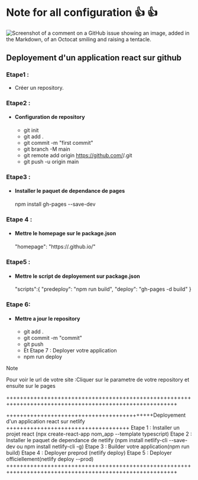 # Note for all configuration :+1: :+1:

![Screenshot of a comment on a GitHub issue showing an image, added in the Markdown, of an Octocat smiling and raising a tentacle.](https://myoctocat.com/assets/images/base-octocat.svg)

## Deployement d'un application react sur github

### Etape1 :

- Créer un repository.

### Etape2 :

- #### Configuration de repository
  - git init
  - git add .
  - git commit -m "first commit"
  - git branch -M main
  - git remote add origin https://github.com/<username>/<rep Name>.git
  - git push -u origin main

### Etape3 :

- #### Installer le paquet de dependance de pages

  npm install gh-pages --save-dev

### Etape 4 :

- #### Mettre le homepage sur le package.json
  "homepage": "https://<Username>.github.io/<Repository-name>"

### Etape5 :

- #### Mettre le script de deployement sur package.json

  "scripts":{
  "predeploy": "npm run build",
  "deploy": "gh-pages -d build"
  }

### Etape 6:

- #### Mettre a jour le repository
  - git add .
  - git commit -m "commit"
  - git push
  - Et Etape 7 : Deployer votre application
  - npm run deploy

> [!NOTE]
> Pour voir le url de votre site :Cliquer sur le parametre de votre repository et ensuite sur le pages

++++++++++++++++++++++++++++++++++++++++++++++++++++++++++++++++++++++++++++++++++++++++++++++++++++++++

+++++++++++++++++++++++++++++++++++++++++++Deployement d'un application react sur netlify ++++++++++++++++++++++++++++++++++++
Etape 1 : Installer un projet react (npx create-react-app nom_app --template typescript)
Etape 2 : Installer le paquet de dependance de netlify (npm install netlify-cli --save-dev ou npm install netlify-cli -g)
Etape 3 : Builder votre application(npm run build)
Etape 4 : Deployer preprod (netlify deploy)
Etape 5 : Deployer officiellement(netlify deploy --prod)
++++++++++++++++++++++++++++++++++++++++++++++++++++++++++++++++++++++++++++++++++++++++++++++++++++++++
